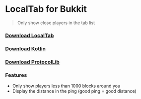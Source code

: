 # LocalTab for Bukkit

> Only show close players in the tab list

### [Download LocalTab]()

### [Download Kotlin]()

### [Download ProtocolLib]()

### Features

- Only show players less than 1000 blocks around you
- Display the distance in the ping (good ping = good distance)